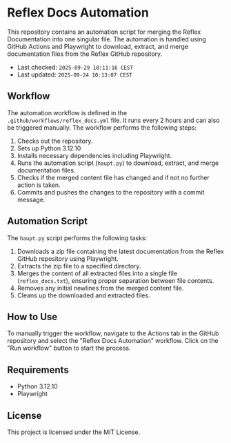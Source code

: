 # Reflex Docs Automation

This repository contains an automation script for merging the Reflex Documentation into one singular file. The automation is handled using GitHub Actions and Playwright to download, extract, and merge documentation files from the Reflex GitHub repository.

- Last checked: `2025-09-29 18:11:16 CEST`
- Last updated: `2025-09-24 10:13:07 CEST`

## Workflow

The automation workflow is defined in the `.github/workflows/reflex_docs.yml` file. It runs every 2 hours and can also be triggered manually. The workflow performs the following steps:
1. Checks out the repository.
2. Sets up Python 3.12.10
3. Installs necessary dependencies including Playwright.
4. Runs the automation script (`haupt.py`) to download, extract, and merge documentation files.
5. Checks if the merged content file has changed and if not no further action is taken.
6. Commits and pushes the changes to the repository with a commit message.

## Automation Script

The `haupt.py` script performs the following tasks:
1. Downloads a zip file containing the latest documentation from the Reflex GitHub repository using Playwright.
2. Extracts the zip file to a specified directory.
3. Merges the content of all extracted files into a single file (`reflex_docs.txt`), ensuring proper separation between file contents.
4. Removes any initial newlines from the merged content file.
5. Cleans up the downloaded and extracted files.

## How to Use

To manually trigger the workflow, navigate to the Actions tab in the GitHub repository and select the "Reflex Docs Automation" workflow. Click on the "Run workflow" button to start the process.

## Requirements

- Python 3.12.10
- Playwright

## License

This project is licensed under the MIT License.
